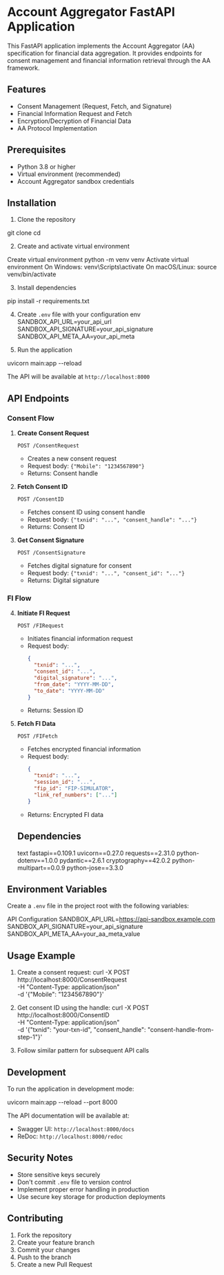 # Account Aggregator FastAPI Application

This FastAPI application implements the Account Aggregator (AA) specification for financial data aggregation. It provides endpoints for consent management and financial information retrieval through the AA framework.

## Features

- Consent Management (Request, Fetch, and Signature)
- Financial Information Request and Fetch
- Encryption/Decryption of Financial Data
- AA Protocol Implementation

## Prerequisites

- Python 3.8 or higher
- Virtual environment (recommended)
- Account Aggregator sandbox credentials

## Installation

1. Clone the repository

git clone <your-repo-url>
cd <repo-name>


2. Create and activate virtual environment

Create virtual environment
python -m venv venv
Activate virtual environment
On Windows:
venv\Scripts\activate
On macOS/Linux:
source venv/bin/activate

3. Install dependencies

pip install -r requirements.txt

4. Create `.env` file with your configuration
env
SANDBOX_API_URL=your_api_url
SANDBOX_API_SIGNATURE=your_api_signature
SANDBOX_API_META_AA=your_api_meta

5. Run the application

uvicorn main:app --reload

The API will be available at `http://localhost:8000`

## API Endpoints

### Consent Flow

1. **Create Consent Request**
   ```
   POST /ConsentRequest
   ```
   - Creates a new consent request
   - Request body: `{"Mobile": "1234567890"}`
   - Returns: Consent handle

2. **Fetch Consent ID**
   ```
   POST /ConsentID
   ```
   - Fetches consent ID using consent handle
   - Request body: `{"txnid": "...", "consent_handle": "..."}`
   - Returns: Consent ID

3. **Get Consent Signature**
   ```
   POST /ConsentSignature
   ```
   - Fetches digital signature for consent
   - Request body: `{"txnid": "...", "consent_id": "..."}`
   - Returns: Digital signature

### FI Flow

4. **Initiate FI Request**
   ```
   POST /FIRequest
   ```
   - Initiates financial information request
   - Request body:
     ```json
     {
       "txnid": "...",
       "consent_id": "...",
       "digital_signature": "...",
       "from_date": "YYYY-MM-DD",
       "to_date": "YYYY-MM-DD"
     }
     ```
   - Returns: Session ID

5. **Fetch FI Data**
   ```
   POST /FIFetch
   ```
   - Fetches encrypted financial information
   - Request body:
     ```json
     {
       "txnid": "...",
       "session_id": "...",
       "fip_id": "FIP-SIMULATOR",
       "link_ref_numbers": ["..."]
     }
     ```
   - Returns: Encrypted FI data

   ## Dependencies

   text
fastapi==0.109.1
uvicorn==0.27.0
requests==2.31.0
python-dotenv==1.0.0
pydantic==2.6.1
cryptography==42.0.2
python-multipart==0.0.9
python-jose==3.3.0

## Environment Variables

Create a `.env` file in the project root with the following variables:

API Configuration
SANDBOX_API_URL=https://api-sandbox.example.com
SANDBOX_API_SIGNATURE=your_api_signature
SANDBOX_API_META_AA=your_aa_meta_value

## Usage Example

1. Create a consent request:
curl -X POST http://localhost:8000/ConsentRequest \
-H "Content-Type: application/json" \
-d '{"Mobile": "1234567890"}'

2. Get consent ID using the handle:
curl -X POST http://localhost:8000/ConsentID \
-H "Content-Type: application/json" \
-d '{"txnid": "your-txn-id", "consent_handle": "consent-handle-from-step-1"}'

3. Follow similar pattern for subsequent API calls

## Development

To run the application in development mode:

uvicorn main:app --reload --port 8000

The API documentation will be available at:
- Swagger UI: `http://localhost:8000/docs`
- ReDoc: `http://localhost:8000/redoc`

## Security Notes

- Store sensitive keys securely
- Don't commit `.env` file to version control
- Implement proper error handling in production
- Use secure key storage for production deployments

## Contributing

1. Fork the repository
2. Create your feature branch
3. Commit your changes
4. Push to the branch
5. Create a new Pull Request